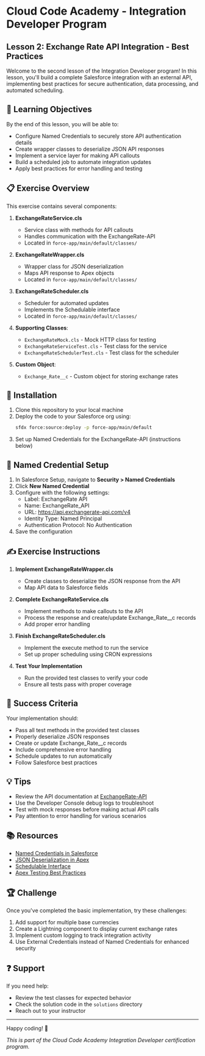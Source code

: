 # Cloud Code Academy - Integration Developer Program
## Lesson 2: Exchange Rate API Integration - Best Practices

Welcome to the second lesson of the Integration Developer program! In this lesson, you'll build a complete Salesforce integration with an external API, implementing best practices for secure authentication, data processing, and automated scheduling.

## 🎯 Learning Objectives

By the end of this lesson, you will be able to:
- Configure Named Credentials to securely store API authentication details
- Create wrapper classes to deserialize JSON API responses
- Implement a service layer for making API callouts
- Build a scheduled job to automate integration updates
- Apply best practices for error handling and testing

## 📋 Exercise Overview

This exercise contains several components:

1. **ExchangeRateService.cls**
   - Service class with methods for API callouts
   - Handles communication with the ExchangeRate-API
   - Located in `force-app/main/default/classes/`

2. **ExchangeRateWrapper.cls**
   - Wrapper class for JSON deserialization
   - Maps API response to Apex objects
   - Located in `force-app/main/default/classes/`

3. **ExchangeRateScheduler.cls**
   - Scheduler for automated updates
   - Implements the Schedulable interface
   - Located in `force-app/main/default/classes/`

4. **Supporting Classes**:
   - `ExchangeRateMock.cls` - Mock HTTP class for testing
   - `ExchangeRateServiceTest.cls` - Test class for the service
   - `ExchangeRateSchedulerTest.cls` - Test class for the scheduler

5. **Custom Object**:
   - `Exchange_Rate__c` - Custom object for storing exchange rates

## 🔨 Installation

1. Clone this repository to your local machine
2. Deploy the code to your Salesforce org using:
   ```bash
   sfdx force:source:deploy -p force-app/main/default
   ```
3. Set up Named Credentials for the ExchangeRate-API (instructions below)

## 🔑 Named Credential Setup

1. In Salesforce Setup, navigate to **Security > Named Credentials**
2. Click **New Named Credential**
3. Configure with the following settings:
   - Label: ExchangeRate API
   - Name: ExchangeRate_API
   - URL: https://api.exchangerate-api.com/v4
   - Identity Type: Named Principal
   - Authentication Protocol: No Authentication
4. Save the configuration

## ✍️ Exercise Instructions

1. **Implement ExchangeRateWrapper.cls**
   - Create classes to deserialize the JSON response from the API
   - Map API data to Salesforce fields

2. **Complete ExchangeRateService.cls**
   - Implement methods to make callouts to the API
   - Process the response and create/update Exchange_Rate__c records
   - Add proper error handling

3. **Finish ExchangeRateScheduler.cls**
   - Implement the execute method to run the service
   - Set up proper scheduling using CRON expressions

4. **Test Your Implementation**
   - Run the provided test classes to verify your code
   - Ensure all tests pass with proper coverage

## 🎯 Success Criteria

Your implementation should:
- Pass all test methods in the provided test classes
- Properly deserialize JSON responses
- Create or update Exchange_Rate__c records
- Include comprehensive error handling
- Schedule updates to run automatically
- Follow Salesforce best practices

## 💡 Tips

- Review the API documentation at [ExchangeRate-API](https://www.exchangerate-api.com/docs/overview)
- Use the Developer Console debug logs to troubleshoot
- Test with mock responses before making actual API calls
- Pay attention to error handling for various scenarios

## 📚 Resources

- [Named Credentials in Salesforce](https://developer.salesforce.com/docs/atlas.en-us.apexcode.meta/apexcode/apex_callouts_named_credentials.htm)
- [JSON Deserialization in Apex](https://developer.salesforce.com/docs/atlas.en-us.apexcode.meta/apexcode/apex_methods_system_json_overview.htm)
- [Schedulable Interface](https://developer.salesforce.com/docs/atlas.en-us.apexcode.meta/apexcode/apex_scheduler.htm)
- [Apex Testing Best Practices](https://developer.salesforce.com/docs/atlas.en-us.apexcode.meta/apexcode/apex_testing_best_practices.htm)

## 🏆 Challenge

Once you've completed the basic implementation, try these challenges:
1. Add support for multiple base currencies
2. Create a Lightning component to display current exchange rates
3. Implement custom logging to track integration activity
4. Use External Credentials instead of Named Credentials for enhanced security

## ❓ Support

If you need help:
- Review the test classes for expected behavior
- Check the solution code in the `solutions` directory
- Reach out to your instructor

---
Happy coding! 🚀

*This is part of the Cloud Code Academy Integration Developer certification program.*
